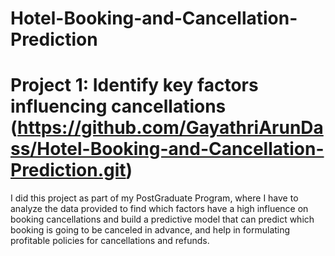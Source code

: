 # Hotel-Booking-and-Cancellation-Prediction


# Project 1: Identify key factors influencing cancellations (https://github.com/GayathriArunDass/Hotel-Booking-and-Cancellation-Prediction.git)

I did this project as part of my PostGraduate Program, where I have to analyze the data provided to find which factors have a high influence on booking cancellations and build a predictive model that can predict which booking is going to be canceled in advance, and help in formulating profitable policies for cancellations and refunds.
